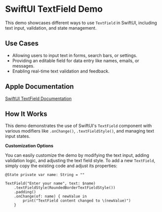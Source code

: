 #  SwiftUI TextField Demo

This demo showcases different ways to use `TextField` in SwiftUI, including text input, validation, and state management.

## Use Cases

* Allowing users to input text in forms, search bars, or settings.
* Providing an editable field for data entry like names, emails, or messages.
* Enabling real-time text validation and feedback.

## Apple Documentation

[SwiftUI TextField Documentation](https://developer.apple.com/documentation/swiftui/textfield)

## How It Works

This demo demonstrates the use of SwiftUI's `TextField` component with various modifiers like `.onChange()`, `.textFieldStyle()`, and managing text input states.

**Customization Options**

You can easily customize the demo by modifying the text input, adding validation logic, and adjusting the text field style. To add a new `TextField`, simply copy the existing code and adjust its properties:

```
@State private var name: String = ""

TextField("Enter your name", text: $name)
    .textFieldStyle(RoundedBorderTextFieldStyle())
    .padding()
    .onChange(of: name) { newValue in
        print("TextField content changed to \(newValue)")
    }
```
